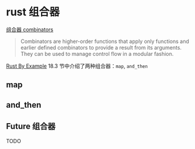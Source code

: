 # rust 组合器

[组合器 combinators](https://doc.rust-lang.org/reference/glossary.html#combinator)

>Combinators are higher-order functions that apply only functions and earlier defined combinators to provide a result from its arguments. They can be used to manage control flow in a modular fashion.

[Rust By Example](https://doc.rust-lang.org/stable/rust-by-example/zh/index.html) 18.3 节中介绍了两种组合器：``map``, ``and_then``

## map

## and_then

## Future 组合器

TODO